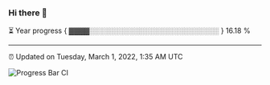 ### Hi there 👋

⏳ Year progress { ▓▓▓▓░░░░░░░░░░░░░░░░░░░░░░░░░░ } 16.18 %

---

⏰ Updated on Tuesday, March 1, 2022, 1:35 AM UTC

![Progress Bar CI](https://github.com/arthurbuhl/arthurbuhl/workflows/Progress%20Bar%20CI/badge.svg)

